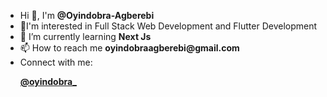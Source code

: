 <ul>
<li>Hi 👋, I'm <strong>@Oyindobra-Agberebi</strong></li>
<li>👀I'm interested in Full Stack Web Development and Flutter Development</li>
   

<li>🌱 I’m currently learning <strong>Next Js</strong></li>

<li>📫 How to reach me <strong>oyindobraagberebi@gmail.com</strong></li>

<li>Connect with me:</li>
<p align="left">
<a href="https://twitter.com/oyindobra_" target="blank"><strong>@oyindobra_</strong></a>
</p>

</ul>

<!--
**Oyindobra-Agberebi/Oyindobra-Agberebi** is a ✨ _special_ ✨ repository because its `README.md` (this file) appears on your GitHub profile.


